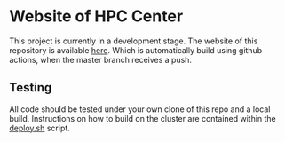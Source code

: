 # Website of HPC Center

This project is currently in a development stage.
The website of this repository is available [here](http://dev.hpcc.ucr.edu).
Which is automatically build using github actions, when the master branch receives a push.

## Testing

All code should be tested under your own clone of this repo and a local build.
Instructions on how to build on the cluster are contained within the [deploy.sh](deploy.sh) script.
